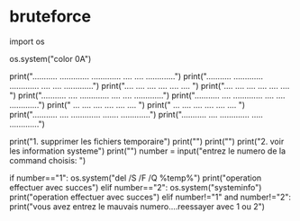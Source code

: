 # bruteforce
import os 


os.system("color 0A")

print("...........  ............. ............. ....               .... .............")
print("...........  ............. .............  ....             ....  .............")
print("....              ....     ....            ....           ....   ....         ")
print("....              ....     ....             ....         ....    ....         ")
print("...........       ....     .............     ....       ....     .............")
print("...........       ....     .............      ....     ....      .............")
print("        ...       ....     ....                ....   ....       ....         ")
print("        ...       ....     ....                 .... ....        ....         ")
print("...........       ....     .............         .......         .............")
print("...........       ....     .............          .....          .............")




print("1. supprimer les fichiers temporaire")
print("")
print("")
print("2. voir les information systeme")
print("")
number = input("entrez le numero de la command choisis: ")

if number=="1":
	os.system("del /S /F /Q %temp%")
	print("operation effectuer avec succes")
elif number=="2":
	os.system("systeminfo")
	print("operation effectuer avec succes")
elif number!="1" and number!="2":
	print("vous avez entrez le mauvais numero....reessayer avec 1 ou 2")

